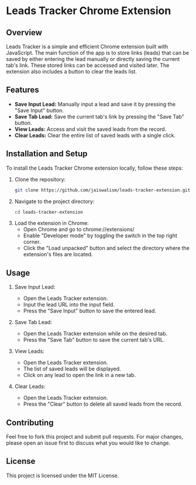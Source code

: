 # Leads Tracker Chrome Extension

## Overview

Leads Tracker is a simple and efficient Chrome extension built with JavaScript. The main function of the app is to store links (leads) that can be saved by either entering the lead manually or directly saving the current tab's link. These stored links can be accessed and visited later. The extension also includes a button to clear the leads list.

## Features

- **Save Input Lead:** Manually input a lead and save it by pressing the "Save Input" button.
- **Save Tab Lead:** Save the current tab's link by pressing the "Save Tab" button.
- **View Leads:** Access and visit the saved leads from the record.
- **Clear Leads:** Clear the entire list of saved leads with a single click.

## Installation and Setup

To install the Leads Tracker Chrome extension locally, follow these steps:

1. Clone the repository:
   ```bash
   git clone https://github.com/jaiswalism/leads-tracker-extension.git

2. Navigate to the project directory:
    ```bash
    cd leads-tracker-extension

3. Load the extension in Chrome:
    - Open Chrome and go to chrome://extensions/
    - Enable "Developer mode" by toggling the switch in the top right corner.
    - Click the "Load unpacked" button and select the directory where the extension's files are located.

## Usage

1. Save Input Lead:
    - Open the Leads Tracker extension.
    - Input the lead URL into the input field.
    - Press the "Save Input" button to save the entered lead.

2. Save Tab Lead:

    - Open the Leads Tracker extension while on the desired tab.
    - Press the "Save Tab" button to save the current tab's URL.

3. View Leads:
    - Open the Leads Tracker extension.
    - The list of saved leads will be displayed.
    - Click on any lead to open the link in a new tab.

4. Clear Leads:
    - Open the Leads Tracker extension.
    - Press the "Clear" button to delete all saved leads from the record.

## Contributing
Feel free to fork this project and submit pull requests. For major changes, please open an issue first to discuss what you would like to change.

## License
This project is licensed under the MIT License.